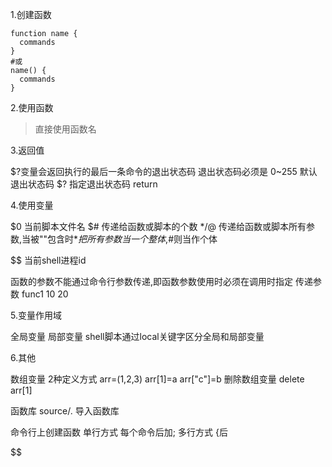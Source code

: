 1.创建函数

```shell
function name {
  commands
}
#或
name() {
  commands
}
```

2.使用函数

> 直接使用函数名

3.返回值

$?变量会返回执行的最后一条命令的退出状态码
退出状态码必须是 0~255
默认退出状态码 $?
指定退出状态码 return

4.使用变量

$0 当前脚本文件名
$# 传递给函数或脚本的个数
$*/$@ 传递给函数或脚本所有参数,当被""包含时$*把所有参数当一个整体,$#则当作个体

$$
当前shell进程id

函数的参数不能通过命令行参数传递,即函数参数使用时必须在调用时指定
传递参数  func1 10 20


5.变量作用域


全局变量  局部变量
shell脚本通过local关键字区分全局和局部变量


6.其他


数组变量
2种定义方式 arr=(1,2,3) arr[1]=a  arr["c"]=b
删除数组变量  delete arr[1]

函数库
source/.   导入函数库

命令行上创建函数
单行方式	每个命令后加;
多行方式	{后


$$

